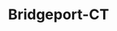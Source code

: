 ---
title: Bridgeport-CT
slug: bridgeport-ct
f_state:
- cms/state/connecticut.md
f_locations:
- cms/payday-loan/bob-bourassa-custom-cater-5360.md
- cms/payday-loan/check-cash-in-more-10546.md
- cms/payday-loan/check-cashing-and-more-10790.md
- cms/payday-loan/connecticut-finance-corp-15271.md
- cms/payday-loan/connecticut-state-check-cashing-service-15283.md
- cms/payday-loan/connecticut-state-check-cashing-service-15284.md
- cms/payday-loan/connecticut-state-check-cashing-service-15287.md
- cms/payday-loan/connecticut-state-check-cashing-services-inc-15302.md
- cms/payday-loan/connecticut-state-check-cashing-services-inc-15303.md
- cms/payday-loan/davis-joe-pawnbroker-15702.md
- cms/payday-loan/davis-joe-pawnbroker-15703.md
- cms/payday-loan/davis-joe-pawnbroker-15704.md
- cms/payday-loan/e-z-check-cashing-16284.md
- cms/payday-loan/e-z-check-cashing-16285.md
- cms/payday-loan/pawnbroker-joe-davis-23500.md
- cms/payday-loan/paymaster-checkwriters-sales-service-24196.md
- cms/payday-loan/tp-cs-llc-27907.md
- cms/payday-loan/tp-cs-llc-27908.md
- cms/payday-loan/united-check-cashing-28091.md
- cms/payday-loan/united-check-cashing-28174.md
- cms/payday-loan/x--bankers-check-cashing-inc-28849.md
- cms/payday-loan/x-bankers-check-cashing-28851.md
- cms/payday-loan/x-bankers-check-cashing-inc-28852.md
- cms/payday-loan/x-bankers-check-cashing-28868.md
- cms/payday-loan/x-bankers-check-cashing-inc-28869.md
- cms/payday-loan/x-bankers-check-cashing-inc-28871.md
updated-on: '2024-05-30T13:41:28.615Z'
created-on: '2024-05-30T13:41:28.615Z'
published-on: '2024-05-30T13:54:32.469Z'
f_city: Bridgeport
layout: '[city].html'
tags: city
---